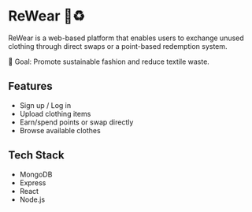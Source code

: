 # ReWear 👚♻️

ReWear is a web-based platform that enables users to exchange unused clothing through direct swaps or a point-based redemption system.

🎯 Goal: Promote sustainable fashion and reduce textile waste.

## Features

- Sign up / Log in
- Upload clothing items
- Earn/spend points or swap directly
- Browse available clothes

## Tech Stack

- MongoDB
- Express
- React
- Node.js
